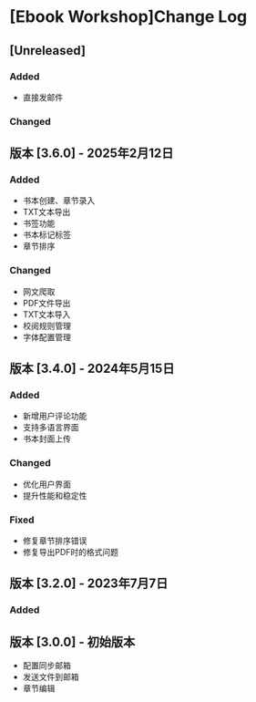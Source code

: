 # [Ebook Workshop]Change Log

## [Unreleased]
### Added
* 直接发邮件
### Changed


## 版本 [3.6.0] - 2025年2月12日
### Added
* 书本创建、章节录入
* TXT文本导出
* 书签功能
* 书本标记标签
* 章节排序

### Changed
* 网文爬取
* PDF文件导出
* TXT文本导入
* 校阅规则管理
* 字体配置管理


## 版本 [3.4.0] - 2024年5月15日
### Added
* 新增用户评论功能
* 支持多语言界面
* 书本封面上传

### Changed
* 优化用户界面
* 提升性能和稳定性

### Fixed
* 修复章节排序错误
* 修复导出PDF时的格式问题


## 版本 [3.2.0] - 2023年7月7日
### Added

## 版本 [3.0.0] - 初始版本
* 配置同步邮箱
* 发送文件到邮箱
* 章节编辑



